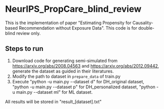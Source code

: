 # NeurIPS_PropCare_blind_review

This is the implementation of paper "Estimating Propensity for Causality-based Recommendation without Exposure Data". This code is for double-blind review only.

## Steps to run
1. Download code for generating semi-simulated from https://arxiv.org/abs/2008.04563 and https://arxiv.org/abs/2012.09442, generate the dataset as guided in their literatures.
2. Modify the path to dataset in `prepare_data` of train.py
3. Execute "python -u main.py --dataset d" for DH_original dataset, "python -u main.py --dataset p" for DH_personalized dataset, "python -u main.py --dataset ml" for ML dataset.

All results will be stored in "result_[dataset].txt"
